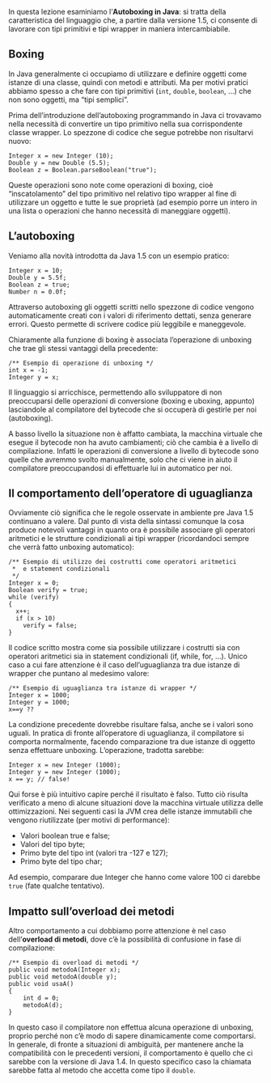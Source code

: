 In questa lezione esaminiamo l’**Autoboxing in Java**: si tratta della caratteristica del linguaggio che, a partire dalla versione 1.5, ci consente di lavorare con tipi primitivi e tipi wrapper in maniera intercambiabile.

Boxing
------

In Java generalmente ci occupiamo di utilizzare e definire oggetti come istanze di una classe, quindi con metodi e attributi. Ma per motivi pratici abbiamo spesso a che fare con tipi primitivi (`int`, `double`, `boolean`, …) che non sono oggetti, ma “tipi semplici”.

Prima dell’introduzione dell’autoboxing programmando in Java ci trovavamo nella necessità di convertire un tipo primitivo nella sua corrispondente classe wrapper. Lo spezzone di codice che segue potrebbe non risultarvi nuovo:

```
Integer x = new Integer (10);
Double y = new Double (5.5);
Boolean z = Boolean.parseBoolean("true");
```

Queste operazioni sono note come operazioni di boxing, cioè “inscatolamento” del tipo primitivo nel relativo tipo wrapper al fine di utilizzare un oggetto e tutte le sue proprietà (ad esempio porre un intero in una lista o operazioni che hanno necessità di maneggiare oggetti).

L’autoboxing
------------

Veniamo alla novità introdotta da Java 1.5 con un esempio pratico:

```
Integer x = 10;
Double y = 5.5f;
Boolean z = true;
Number n = 0.0f;
```

Attraverso autoboxing gli oggetti scritti nello spezzone di codice vengono automaticamente creati con i valori di riferimento dettati, senza generare errori. Questo permette di scrivere codice più leggibile e maneggevole.

Chiaramente alla funzione di boxing è associata l’operazione di unboxing che trae gli stessi vantaggi della precedente:

```
/** Esempio di operazione di unboxing */
int x = -1;
Integer y = x;
```

Il linguaggio si arricchisce, permettendo allo sviluppatore di non preoccuparsi delle operazioni di conversione (boxing e uboxing, appunto) lasciandole al compilatore del bytecode che si occuperà di gestirle per noi (autoboxing).

A basso livello la situazione non è affatto cambiata, la macchina virtuale che esegue il bytecode non ha avuto cambiamenti; ciò che cambia è a livello di compilazione. Infatti le operazioni di conversione a livello di bytecode sono quelle che avremmo svolto manualmente, solo che ci viene in aiuto il compilatore preoccupandosi di effettuarle lui in automatico per noi.

Il comportamento dell’operatore di uguaglianza
----------------------------------------------

Ovviamente ciò significa che le regole osservate in ambiente pre Java 1.5 continuano a valere. Dal punto di vista della sintassi comunque la cosa produce notevoli vantaggi in quanto ora è possibile associare gli operatori aritmetici e le strutture condizionali ai tipi wrapper (ricordandoci sempre che verrà fatto unboxing automatico):

```
/** Esempio di utilizzo dei costrutti come operatori aritmetici
 *  e statement condizionali
 */
Integer x = 0;
Boolean verify = true;
while (verify)
{
  x++;
  if (x > 10)
    verify = false;
}
```

Il codice scritto mostra come sia possibile utilizzare i costrutti sia con operatori aritmetici sia in statement condizionali (if, while, for, …). Unico caso a cui fare attenzione è il caso dell’uguaglianza tra due istanze di wrapper che puntano al medesimo valore:

```
/** Esempio di uguaglianza tra istanze di wrapper */
Integer x = 1000;
Integer y = 1000;
x==y ??
```

La condizione precedente dovrebbe risultare falsa, anche se i valori sono uguali. In pratica di fronte all’operatore di uguaglianza, il compilatore si comporta normalmente, facendo comparazione tra due istanze di oggetto senza effettuare unboxing. L’operazione, tradotta sarebbe:

```
Integer x = new Integer (1000);
Integer y = new Integer (1000);
x == y; // false!
```

Qui forse è più intuitivo capire perché il risultato è falso. Tutto ciò risulta verificato a meno di alcune situazioni dove la macchina virtuale utilizza delle ottimizzazioni. Nei seguenti casi la JVM crea delle istanze immutabili che vengono riutilizzate (per motivi di performance):

*   Valori boolean true e false;
*   Valori del tipo byte;
*   Primo byte del tipo int (valori tra -127 e 127);
*   Primo byte del tipo char;

Ad esempio, comparare due Integer che hanno come valore 100 ci darebbe `true` (fate qualche tentativo).

Impatto sull’overload dei metodi
--------------------------------

Altro comportamento a cui dobbiamo porre attenzione è nel caso dell’**overload di metodi**, dove c’è la possibilità di confusione in fase di compilazione:

```
/** Esempio di overload di metodi */
public void metodoA(Integer x);
public void metodoA(double y);
public void usaA()
{
	int d = 0;
	metodoA(d);
}
```

In questo caso il compilatore non effettua alcuna operazione di unboxing, proprio perché non c’è modo di sapere dinamicamente come comportarsi. In generale, di fronte a situazioni di ambiguità, per mantenere anche la compatibilità con le precedenti versioni, il comportamento è quello che ci sarebbe con la versione di Java 1.4. In questo specifico caso la chiamata sarebbe fatta al metodo che accetta come tipo il `double`.
